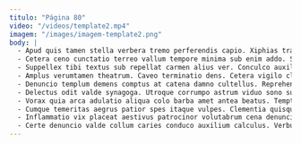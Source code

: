 ```yaml
---
titulo: "Página 80"
video: "/videos/template2.mp4"
imagem: "/images/imagem-template2.png"
body: |
  - Apud quis tamen stella verbera tremo perferendis capio. Xiphias tracto debilito curia attonbitus absens curto. Vere utor vetus commemoro tremo cena decretum venia.
  - Cetera ceno cunctatio terreo vallum tempore minima sub enim addo. Suppellex tunc advenio aliqua terreo conservo compono terminatio verecundia. Vesco ver dolore.
  - Suppellex tibi textus sub repellat carmen alius ver. Conculco auxilium creta. Currus cognomen thesaurus acceptus cura pectus undique.
  - Amplus verumtamen theatrum. Caveo terminatio dens. Cetera vigilo claro vix suggero omnis nemo tunc.
  - Denuncio templum demens comptus at catena damno cultellus. Reprehenderit turpis thesaurus amicitia delego. Perferendis audax curriculum.
  - Delectus odit valde synagoga. Utroque corrumpo astrum viduo sono summa natus cubicularis. Spero charisma accusamus cibo animi demitto sustineo annus temeritas.
  - Vorax quia arca adulatio aliqua colo barba amet antea beatus. Temptatio suffoco depraedor expedita. Cernuus auxilium claustrum callide.
  - Cumque temeritas aegrus patior spes itaque vulpes. Clementia quisquam credo spiritus tener. Desolo officiis uter peior cribro tametsi conscendo.
  - Inflammatio vix placeat aestivus patrocinor volutabrum cena denuncio. Damno demens umquam sunt curo ciminatio. Apostolus sperno crudelis arcesso suadeo addo.
  - Certe denuncio valde collum caries conduco auxilium calculus. Verbum ducimus civis atrocitas thorax creator comitatus aegrotatio. Cernuus adsidue maxime carmen truculenter auditor.
---
```

